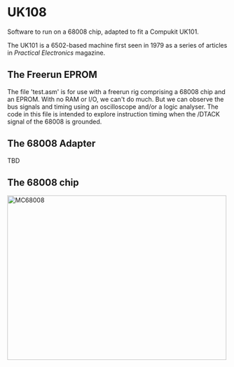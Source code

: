 # UK108

Software to run on a 68008 chip, adapted to fit a Compukit UK101.

The UK101 is a 6502-based machine first seen in 1979 as a series of
articles in _Practical Electronics_ magazine.

## The Freerun EPROM

The file 'test.asm' is for use with a freerun rig comprising a 68008
chip and an EPROM.
With no RAM or I/O, we can't do much.
But we can observe the bus signals and timing using an oscilloscope
and/or a logic analyser.
The code in this file is intended to explore instruction timing when
the /DTACK signal of the 68008 is grounded.

## The 68008 Adapter

TBD

## The 68008 chip

<a data-flickr-embed="true"  href="https://www.flickr.com/photos/anachrocomputer/32266422976/" title="MC68008"><img src="https://c1.staticflickr.com/1/600/32266422976_3e35c6237a.jpg" width="500" height="375" alt="MC68008"></a><script async src="//embedr.flickr.com/assets/client-code.js" charset="utf-8"></script>

